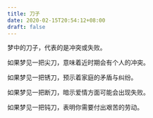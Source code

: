 ```yaml
---
title: 刀子
date: 2020-02-15T20:54:12+08:00
draft: false
---
```


梦中的刀子，代表的是冲突或失败。


如果梦见一把尖刀，意味着近时期会有个人的冲突。


如果梦见一把锈刀，预示着家庭的矛盾与纠纷。


如果梦见一把断刀，暗示爱情方面可能会出现失败。


如果梦见一把钝刀，表明你需要付出艰苦的劳动。

